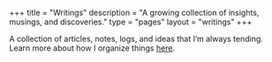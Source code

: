 +++
title = "Writings"
description = "A growing collection of insights, musings, and discoveries."
type = "pages"
layout = "writings"
+++

A collection of articles, notes, logs, and ideas that I’m always tending.  
Learn more about how I organize things [here](/welcome-to-my-digital-garden).
